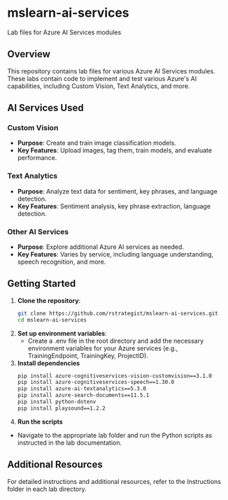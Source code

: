 # mslearn-ai-services
Lab files for Azure AI Services modules

## Overview

This repository contains lab files for various Azure AI Services modules. These labs contain code to implement and test various Azure's AI capabilities, including Custom Vision, Text Analytics, and more.

## AI Services Used

### Custom Vision
- **Purpose**: Create and train image classification models.
- **Key Features**: Upload images, tag them, train models, and evaluate performance.

### Text Analytics
- **Purpose**: Analyze text data for sentiment, key phrases, and language detection.
- **Key Features**: Sentiment analysis, key phrase extraction, language detection.

### Other AI Services
- **Purpose**: Explore additional Azure AI services as needed.
- **Key Features**: Varies by service, including language understanding, speech recognition, and more.

## Getting Started

1. **Clone the repository**:
   ```sh
   git clone https://github.com/rstrategist/mslearn-ai-services.git
   cd mslearn-ai-services
   ```
2. **Set up environment variables**:
   - Create a .env file in the root directory and add the necessary environment variables for your Azure services (e.g., TrainingEndpoint, TrainingKey, ProjectID).
3. **Install dependencies**
    ```sh
    pip install azure-cognitiveservices-vision-customvision==3.1.0
    pip install azure-cognitiveservices-speech==1.30.0
    pip install azure-ai-textanalytics==5.3.0
    pip install azure-search-documents==11.5.1
    pip install python-dotenv
    pip install playsound==1.2.2
    ```
4. **Run the scripts**
- Navigate to the appropriate lab folder and run the Python scripts as instructed in the lab documentation.

## Additional Resources
For detailed instructions and additional resources, refer to the Instructions folder in each lab directory.
